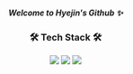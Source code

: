 <h5 align="center"> Welcome to Hyejin's Github ✨ </h5>


<h3 align="center"> 🛠 Tech Stack 🛠 </h3>

<p align="center">
 <img src="https://img.shields.io/badge/NodeJS-339933?style=flat&logo=JavaScript&logoColor=white"/> <img src="https://img.shields.io/badge/JavaScript-F7DF1E?style=flat&logo=TypeScript&logoColor=white&Color=black"/> <img src="https://img.shields.io/badge/TypeScript-3178C6?style=flat&logo=TypeScript&logoColor=white"/>
</p>
